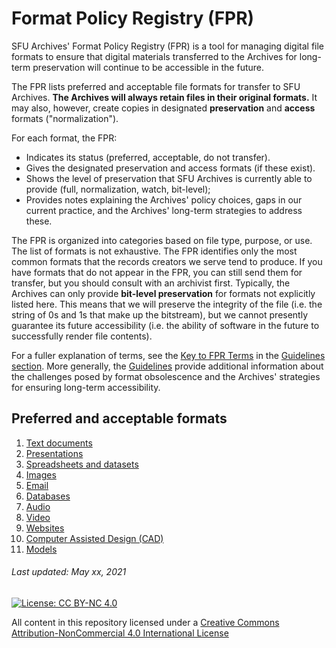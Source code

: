 # Format Policy Registry (FPR)
SFU Archives' Format Policy Registry (FPR) is a tool for managing digital file formats to ensure that digital materials transferred to the Archives for long-term preservation will continue to be accessible in the future.

The FPR lists preferred and acceptable file formats for transfer to SFU Archives. **The Archives will always retain files in their original formats.** It may also, however, create copies in designated **preservation** and **access** formats ("normalization").

 For each format, the FPR:
- Indicates its status (preferred, acceptable, do not transfer).
- Gives the designated preservation and access formats (if these exist).
- Shows the level of preservation that SFU Archives is currently able to provide (full, normalization, watch, bit-level);
- Provides notes explaining the Archives' policy choices, gaps in our current practice, and the Archives' long-term strategies to address these.

The FPR is organized into categories based on file type, purpose, or use. The list of formats is not exhaustive. The FPR identifies only the most common formats that the records creators we serve tend to produce. If you have formats that do not appear in the FPR, you can still send them for transfer, but you should consult with an archivist first. Typically, the Archives can only provide **bit-level preservation** for formats not explicitly listed here. This means that we will preserve the integrity of the file (i.e. the string of 0s and 1s that make up the bitstream), but we cannot presently guarantee its future accessibility (i.e. the ability of software in the future to successfully render file contents).

For a fuller explanation of terms, see the [Key to FPR Terms](guidelines/04-key-to-frp-terms.md) in the [Guidelines section](guidelines/00-guidelines.md). More generally, the [Guidelines](guidelines/00-guidelines.md) provide additional information about the challenges posed by format obsolescence and the Archives' strategies for ensuring long-term accessibility.

## Preferred and acceptable formats
1. [Text documents](fpr/01-text-documents.md)
2. [Presentations](fpr/02-presentations.md)
3. [Spreadsheets and datasets](fpr/03-spreadsheets-and-datasets.md)
4. [Images](fpr/04-images.md)
5. [Email](fpr/05-email.md)
6. [Databases](fpr/06-databases.md)
7. [Audio](fpr/07-audio.md)
8. [Video](fpr/08-video.md)
9. [Websites](fpr/09-websites.md)
10. [Computer Assisted Design (CAD)](fpr/10-cad.md)
11. [Models](fpr/11-models.md)

###### Last updated: May xx, 2021

[![License: CC BY-NC 4.0](https://img.shields.io/badge/License-CC%20BY--NC%204.0-lightgrey.svg)](https://creativecommons.org/licenses/by-nc/4.0/)

All content in this repository licensed under a [Creative Commons Attribution-NonCommercial 4.0 International License](https://creativecommons.org/licenses/by-nc/4.0/)
